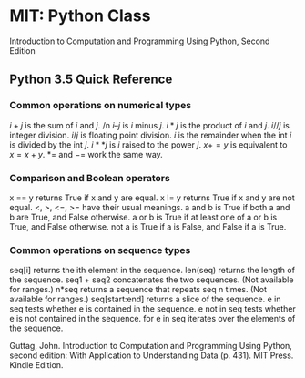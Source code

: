 # MIT: Python Class
Introduction to Computation and Programming Using Python, Second Edition

## Python 3.5 Quick Reference

### Common operations on numerical types 
$i+j$ is the sum of $i$ and $j$. /n
$i–j$ is $i$ minus $j$. 
$i*j$ is the product of $i$ and $j$. 
$i//j$ is integer division. 
$i/j$ is floating point division. 
$i%j$ is the remainder when the int $i$ is divided by the int $j$. 
$i**j$ is $i$ raised to the power $j$. 
$x += y$ is equivalent to $x = x + y$. $*=$ and $-=$ work the same way. 

### Comparison and Boolean operators 
x == y returns True if x and y are equal. 
x != y returns True if x and y are not equal. 
<, >, <=, >= have their usual meanings. 
a and b is True if both a and b are True, and False otherwise. 
a or b is True if at least one of a or b is True, and False otherwise. 
not a is True if a is False, and False if a is True. 

### Common operations on sequence types 
seq[i] returns the ith element in the sequence. 
len(seq) returns the length of the sequence. 
seq1 + seq2 concatenates the two sequences. (Not available for ranges.) 
n*seq returns a sequence that repeats seq n times. (Not available for ranges.) 
seq[start:end] returns a slice of the sequence. 
e in seq tests whether e is contained in the sequence. 
e not in seq tests whether e is not contained in the sequence. 
for e in seq iterates over the elements of the sequence.

Guttag, John. Introduction to Computation and Programming Using Python, second edition: With Application to Understanding Data (p. 431). MIT Press. Kindle Edition. 
